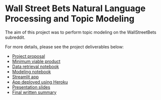 # Wall Street Bets Natural Language Processing and Topic Modeling

The aim of this project was to perform topic modeling on the WallStreetBets subreddit.

For more details, please see the project deliverables below:
- [Project proposal](project_proposal.md)
- [Minimum viable product](minimum_viable_product.md)
- [Data retrieval notebook](./final/data_retrieval_final.ipynb)
- [Modeling notebook](./final/unsupervised_modeling_final.ipynb)
- [Streamlit app](./final/app.py)
- [App deployed using Heroku](https://wsb-app-metis.herokuapp.com/)
- [Presentation slides](./final/unsupervised_nlp_slides.pdf)
- [Final written summary](./final/unsupervised_nlp_writeup.md)
